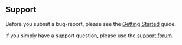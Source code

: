 ## Support

Before you submit a bug-report, please see the [Getting Started](https://docs.manga-press.com/) guide.

If you simply have a support question, please use the [support forum](http://wordpress.org/support/plugin/mangapress).
